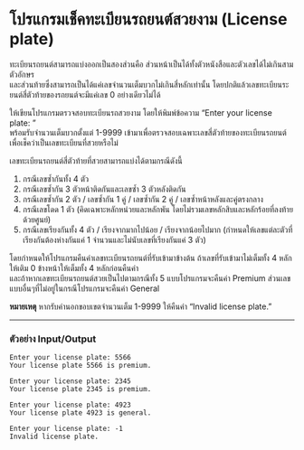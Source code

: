 # โปรแกรมเช็คทะเบียนรถยนต์สวยงาม (License plate)

ทะเบียนรถยนต์สามารถแบ่งออกเป็นสองส่วนคือ ส่วนหน้าเป็นได้ทั้งตัวหนังสือและตัวเลขได้ไม่เกินสามตัวอักษร  
และส่วนท้ายซึ่งสามารถเป็นได้แค่เลขจำนวนเต็มบวกไม่เกินสี่หลักเท่านั้น โดยปกติแล้วเลขทะเบียนระยนต์สี่ตัวท้ายของรถยนต์จะมีแค่เลข 0 อย่างเดียวไม่ได้

ให้เขียนโปรแกรมตรวจสอบทะเบียนรถสวยงาม โดยให้พิมพ์ข้อความ “Enter your license plate: ”  
พร้อมรับจำนวนเต็มบวกตั้งแต่ 1-9999 เข้ามาเพื่อตรวจสอบเฉพาะเลขสี่ตัวท้ายของทะเบียนรถยนต์ เพื่อเช็คว่าเป็นเลขทะเบียนที่สวยหรือไม่

เลขทะเบียนรถยนต์สี่ตัวท้ายที่สวยสามารถแบ่งได้ตามกรณีดังนี้

1.	กรณีเลขซ้ำกันทั้ง 4 ตัว
2.	กรณีเลขซ้ำกัน 3 ตัวหน้าติดกันและเลขซ้ำ 3 ตัวหลังติดกัน
3.	กรณีเลขซ้ำกัน 2 ตัว / เลขซ้ำกัน 1 คู่ / เลขซ้ำกัน 2 คู่ / เลขซ้ำหน้าหลังและคู่ตรงกลาง
4.	กรณีเลขโดด 1 ตัว (คิดเฉพาะหลักหน่วยและหลักพัน โดยไม่รวมเลขหลักสิบและหลักร้อยที่ลงท้ายด้วยศูนย์)
5.	กรณีเลขเรียงกันทั้ง 4 ตัว / เรียงจากมากไปน้อย / เรียงจากน้อยไปมาก (กำหนดให้เลขแต่ละตัวที่เรียงกันต้องห่างกันแค่ 1 จำนวนและไม่นับเลขที่เรียงกันแค่ 3 ตัว)

โดยกำหนดให้โปรแกรมคืนค่าเลขทะเบียนรถยนต์ที่รับเข้ามาข้างต้น ถ้าเลขที่รับเข้ามาไม่เต็มทั้ง 4 หลักให้เติม 0 ข้างหน้าให้เต็มทั้ง 4 หลักก่อนคืนค่า  
และถ้าหากเลขทะเบียนรถยนต์สวยเป็นไปตามกรณีทั้ง 5 แบบโปรแกรมจะคืนค่า Premium ส่วนเลขแบบอื่นๆที่ไม่อยู่ในกรณีโปรแกรมจะคืนค่า General

**หมายเหตุ** หากรับค่านอกขอบเขตจำนวนเต็ม 1-9999 ให้คืนค่า “Invalid license plate.”

---

### **ตัวอย่าง** **Input/Output**

```
Enter your license plate: 5566
Your license plate 5566 is premium.
```

```
Enter your license plate: 2345
Your license plate 2345 is premium.
```

```
Enter your license plate: 4923
Your license plate 4923 is general.
```

```
Enter your license plate: -1
Invalid license plate.
```
